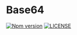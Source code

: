 # Base64

[![Npm version](https://badge.fury.io/js/@sirian%2Fbase64.svg)](https://www.npmjs.com/package/@sirian/base64)
[![LICENSE](https://img.shields.io/badge/License-MIT-yellow.svg)](https://opensource.org/licenses/MIT)


